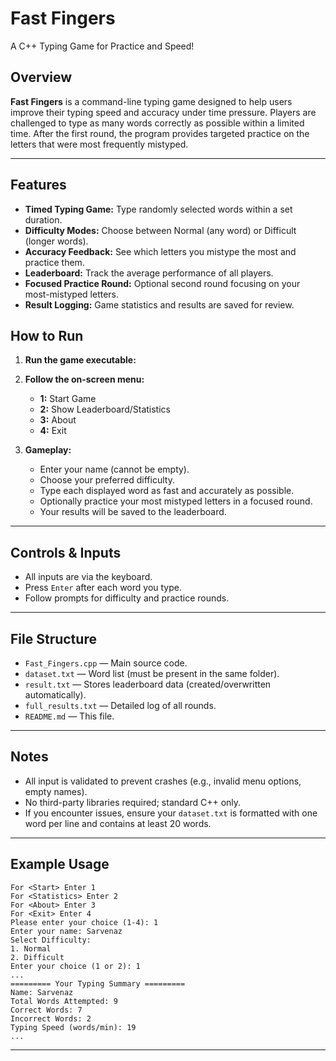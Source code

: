 # Fast Fingers

A C++ Typing Game for Practice and Speed!

## Overview

**Fast Fingers** is a command-line typing game designed to help users improve their typing speed and accuracy under time pressure. Players are challenged to type as many words correctly as possible within a limited time. After the first round, the program provides targeted practice on the letters that were most frequently mistyped.

---

## Features

- **Timed Typing Game:** Type randomly selected words within a set duration.
- **Difficulty Modes:** Choose between Normal (any word) or Difficult (longer words).
- **Accuracy Feedback:** See which letters you mistype the most and practice them.
- **Leaderboard:** Track the average performance of all players.
- **Focused Practice Round:** Optional second round focusing on your most-mistyped letters.
- **Result Logging:** Game statistics and results are saved for review.

## How to Run

1. **Run the game executable:**

2. **Follow the on-screen menu:**

   - **1:** Start Game
   - **2:** Show Leaderboard/Statistics
   - **3:** About
   - **4:** Exit

3. **Gameplay:**
   - Enter your name (cannot be empty).
   - Choose your preferred difficulty.
   - Type each displayed word as fast and accurately as possible.
   - Optionally practice your most mistyped letters in a focused round.
   - Your results will be saved to the leaderboard.

---

## Controls & Inputs

- All inputs are via the keyboard.
- Press `Enter` after each word you type.
- Follow prompts for difficulty and practice rounds.

---

## File Structure

- `Fast_Fingers.cpp` — Main source code.
- `dataset.txt` — Word list (must be present in the same folder).
- `result.txt` — Stores leaderboard data (created/overwritten automatically).
- `full_results.txt` — Detailed log of all rounds.
- `README.md` — This file.

---

## Notes

- All input is validated to prevent crashes (e.g., invalid menu options, empty names).
- No third-party libraries required; standard C++ only.
- If you encounter issues, ensure your `dataset.txt` is formatted with one word per line and contains at least 20 words.

---

## Example Usage

```text
For <Start> Enter 1
For <Statistics> Enter 2
For <About> Enter 3
For <Exit> Enter 4
Please enter your choice (1-4): 1
Enter your name: Sarvenaz
Select Difficulty:
1. Normal
2. Difficult
Enter your choice (1 or 2): 1
...
========= Your Typing Summary =========
Name: Sarvenaz
Total Words Attempted: 9
Correct Words: 7
Incorrect Words: 2
Typing Speed (words/min): 19
...
```

---
